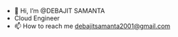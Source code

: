 - 👋 Hi, I’m @DEBAJIT SAMANTA
- Cloud Engineer
- 📫 How to reach me debajitsamanta2001@gmail.com
<!---
DEBAJITSAMANTA7/DEBAJITSAMANTA7 is a ✨ special ✨ repository because its `README.md` (this file) appears on your GitHub profile.
You can click the Preview link to take a look at your changes.
--->
